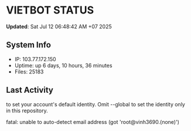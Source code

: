 # VIETBOT STATUS
**Updated**: Sat Jul 12 06:48:42 AM +07 2025

## System Info
- IP: 103.77.172.150
- Uptime: up 6 days, 10 hours, 36 minutes
- Files: 25183

## Last Activity

to set your account's default identity.
Omit --global to set the identity only in this repository.

fatal: unable to auto-detect email address (got 'root@vinh3690.(none)')
